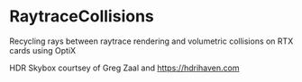 # RaytraceCollisions
Recycling rays between raytrace rendering and volumetric collisions on RTX cards using OptiX

HDR Skybox courtsey of Greg Zaal and https://hdrihaven.com

